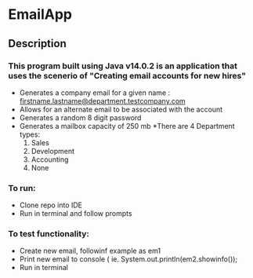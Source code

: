 # EmailApp

## Description 
### This program built using Java v14.0.2 is an application that uses the scenerio of "Creating email accounts for new hires"
- Generates a company email for a given name : firstname.lastname@department.testcompany.com
- Allows for an alternate email to be associated with the account
- Generates a random 8 digit password 
- Generates a mailbox capacity of 250 mb
*There are 4 Department types: 
  1. Sales 
  2. Development
  3. Accounting 
  4. None
  
 ### To run:
 - Clone repo into IDE
 - Run in terminal and follow prompts
 
 ### To test functionality:
 - Create new email, followinf example as em1 
 - Print new email to console ( ie. System.out.println(em2.showinfo());
 - Run in terminal 
